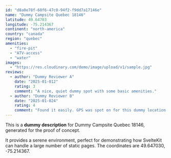 ```yaml
---
id: "d8a0e78f-60f6-47c0-94f2-f9dd7a17146e"
name: "Dummy Campsite Quebec 18146"
latitude: 49.64703
longitude: -75.214367
continent: "north-america"
country: "canada"
region: "quebec"
amenities:
  - "fire-pit"
  - "ATV-access"
  - "water"
images:
  - "https://res.cloudinary.com/demo/image/upload/v1/sample.jpg"
reviews:
  - author: "Dummy Reviewer A"
    date: "2025-01-012"
    rating: 3
    comment: "A nice, quiet dummy spot with some basic amenities."
  - author: "Dummy Reviewer B"
    date: "2025-01-024"
    rating: 4
    comment: "Found it easily. GPS was spot on for this dummy location."
---
```


This is a **dummy description** for Dummy Campsite Quebec 18146, generated for the proof of concept.

It provides a serene environment, perfect for demonstrating how SvelteKit can handle a large number of static pages. The coordinates are 49.647030, -75.214367.
